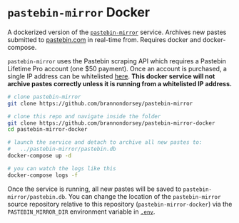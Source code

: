 # `pastebin-mirror` Docker

A dockerized version of the [`pastebin-mirror`](https://github.com/brannondorsey/pastebin-mirror) service. Archives new pastes submitted to [pastebin.com](http://pastebin.com) in real-time from. Requires docker and docker-compose.

`pastebin-mirror` uses the Pastebin scraping API which requires a Pastebin Lifetime Pro account (one $50 payment). Once an account is purchased, a single IP address can be whitelisted [here](https://pastebin.com/doc_scraping_api). **This docker service will not archive pastes correctly unless it is running from a whitelisted IP address.**

```bash
# clone pastebin-mirror 
git clone https://github.com/brannondorsey/pastebin-mirror

# clone this repo and navigate inside the folder
git clone https://github.com/brannondorsey/pastebin-mirror-docker
cd pastebin-mirror-docker

# launch the service and detach to archive all new pastes to:
#   ../pastebin-mirror/pastebin.db
docker-compose up -d

# you can watch the logs like this
docker-compose logs -f
```

Once the service is running, all new pastes will be saved to `pastebin-mirror/pastebin.db`. You can change the location of the `pastebin-mirror` source repository relative to this repository (`pastebin-mirror-docker`) via the `PASTEBIN_MIRROR_DIR` environment variable in [`.env`](.env).